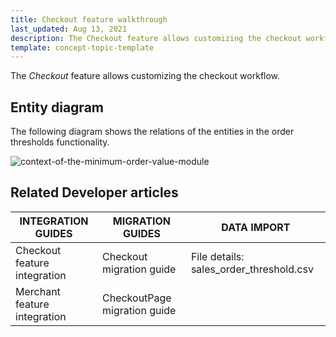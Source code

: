```yaml
---
title: Checkout feature walkthrough
last_updated: Aug 13, 2021
description: The Checkout feature allows customizing the checkout workflow.
template: concept-topic-template
---
```


The _Checkout_ feature allows customizing the checkout workflow.

<!--
To learn more about the feature and to find out how end users use it, see [Checkout feature overview](https://documentation.spryker.com/docs/checkout) for business users.
-->

## Entity diagram

The following diagram shows the relations of the entities in the order thresholds functionality.  

<div class="width-100">

![context-of-the-minimum-order-value-module](https://spryker.s3.eu-central-1.amazonaws.com/docs/Features/Shopping+Cart/Cart/Minimum+Order+Value/Minimum+Order+Value+Feature+Overview/context-of-the-minimum-order-value-module.png)

</div>


## Related Developer articles

|INTEGRATION GUIDES  | MIGRATION GUIDES | DATA IMPORT |
|---------|---------|---------|
| Checkout feature integration | Checkout migration guide  | File details: sales_order_threshold.csv  |
| Merchant feature integration | CheckoutPage migration guide |   |
